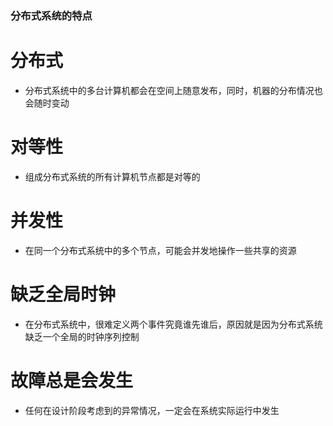 ### 分布式系统的特点

# 分布式
 * 分布式系统中的多台计算机都会在空间上随意发布，同时，机器的分布情况也会随时变动
 
# 对等性
 * 组成分布式系统的所有计算机节点都是对等的
 
# 并发性
 * 在同一个分布式系统中的多个节点，可能会并发地操作一些共享的资源
 
# 缺乏全局时钟
 * 在分布式系统中，很难定义两个事件究竟谁先谁后，原因就是因为分布式系统缺乏一个全局的时钟序列控制
 
# 故障总是会发生
 * 任何在设计阶段考虑到的异常情况，一定会在系统实际运行中发生

